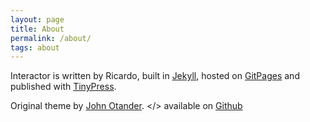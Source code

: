 ```yaml
---
layout: page
title: About
permalink: /about/
tags: about
---
```


Interactor is written by Ricardo, built in [Jekyll](http://jekyllrb.com), hosted on [GitPages](https://pages.github.com) and published with [TinyPress](https://tinypress.co).


Original theme by [John Otander](http://johnotander.com). &lt;/&gt; available on [Github](https://github.com/johnotander/pixyll)